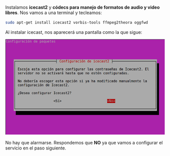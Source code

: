 Instalamos **icecast2** y **códecs para manejo de formatos de audio y video libres**. Nos vamos a una terminal y tecleamos:

```bash
sudo apt-get install icecast2 vorbis-tools ffmpeg2theora oggfwd
```

Al instalar icecast, nos aparecerá una pantalla como la que sigue: 

![Instlacion de Icecast](imgIcecast/icecastinstall.png)

No hay que alarmarse. Respondemos que **NO** ya que vamos a configurar el servicio en el paso siguiente. 